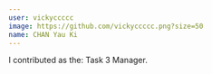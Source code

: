 ```yaml
---
user: vickyccccc
image: https://github.com/vickyccccc.png?size=50
name: CHAN Yau Ki
---
```

I contributed as the: Task 3 Manager.
